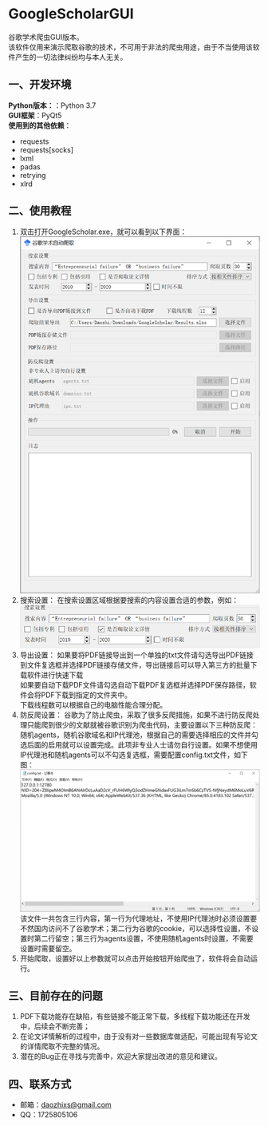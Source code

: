 # GoogleScholarGUI
谷歌学术爬虫GUI版本。    
该软件仅用来演示爬取谷歌的技术，不可用于非法的爬虫用途，由于不当使用该软件产生的一切法律纠纷均与本人无关。
## 一、开发环境
**Python版本：**：Python 3.7    
**GUI框架**：PyQt5    
**使用到的其他依赖**：    
- requests    
- requests[socks]    
- lxml    
- padas    
- retrying    
- xlrd    

## 二、使用教程
1. 双击打开GoogleScholar.exe，就可以看到以下界面：
![界面](./images/界面.png)
2. 搜索设置：
在搜索设置区域根据要搜索的内容设置合适的参数，例如：
![搜索设置](./images/搜索设置.png)
3. 导出设置：
如果要将PDF链接导出到一个单独的txt文件请勾选导出PDF链接到文件复选框并选择PDF链接存储文件，导出链接后可以导入第三方的批量下载软件进行快速下载    
如果要自动下载PDF文件请勾选自动下载PDF复选框并选择PDF保存路径，软件会将PDF下载到指定的文件夹中。    
下载线程数可以根据自己的电脑性能合理分配。    
4. 防反爬设置：
谷歌为了防止爬虫，采取了很多反爬措施，如果不进行防反爬处理只能爬到很少的文献就被谷歌识别为爬虫代码，主要设置以下三种防反爬：随机agents，随机谷歌域名和IP代理池，根据自己的需要选择相应的文件并勾选后面的启用就可以设置完成。此项非专业人士请勿自行设置。如果不想使用IP代理池和随机agents可以不勾选复选框，需要配置config.txt文件，如下图：
![config](./images/config.png)
该文件一共包含三行内容，第一行为代理地址，不使用IP代理池时必须设置要不然国内访问不了谷歌学术；第二行为谷歌的cookie，可以选择性设置，不设置时第二行留空；第三行为agents设置，不使用随机agents时设置，不需要设置时需要留空。
5. 开始爬取，设置好以上参数就可以点击开始按钮开始爬虫了，软件将会自动运行。
## 三、目前存在的问题
1. PDF下载功能存在缺陷，有些链接不能正常下载，多线程下载功能还在开发中，后续会不断完善；
2. 在论文详情解析的过程中，由于没有对一些数据库做适配，可能出现有写论文的详情爬取不完整的情况。
3. 潜在的Bug正在寻找与完善中，欢迎大家提出改进的意见和建议。
## 四、联系方式
- 邮箱：daozhixs@gmail.com    
- QQ：1725805106    